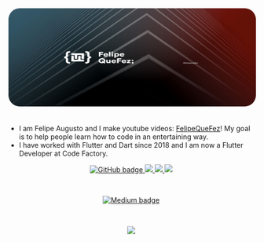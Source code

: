 <div align="center" style="text-align: center;">
<kbd><img src="./assets/background.jpeg" alt="felipequefezbanner" width="950" style="max-height:200px;  border: 2px solid white;
  border-radius: 25px;"/></kbd>
</div>
<br/>

- I am Felipe Augusto and I make youtube videos: [FelipeQueFez](https://www.youtube.com/channel/UCcSBSVYhCgspV5-oQ24T5ow)! My goal is to help people learn how to code in an entertaining way. 
- I have worked with Flutter and Dart since 2018 and I am now a Flutter Developer at Code Factory. 

<p align="center">
  <a href="https://github.com/FelipeQueFez">
    <img src="https://img.shields.io/github/followers/felipequefez?label=Followers&logo=GitHub&style=for-the-badge" alt="GitHub badge" />
  <a href="http://twitter.com/felipequefezz">
    <img src="https://img.shields.io/twitter/follow/felipequefezz?label=Twitter&logo=twitter&style=for-the-badge" />
  </a>
  <a href="https://www.youtube.com/channel/UCcSBSVYhCgspV5-oQ24T5ow">
    <img src="https://img.shields.io/youtube/channel/subscribers/UCcSBSVYhCgspV5-oQ24T5ow?style=for-the-badge" />
  </a>
  <a href="https://www.twitch.tv/felipequefez">
    <img src="https://img.shields.io/twitch/status/felipequefez?label=Twitch&logo=twitch&style=for-the-badge" />
  </a>
</p>

</br>

<p align="center">
</a>
    <a href="https://medium.com/@felipequefez">
    <img src="https://img.shields.io/badge/medium-felipequefez-blue" alt="Medium badge" />
  </a>
</p>


</br>

<p align="center"><img width="65%" src="https://github-readme-stats.vercel.app/api?username=felipequefez&show_icons=true&theme=dark" /></p>
